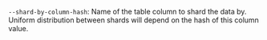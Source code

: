 `--shard-by-column-hash`: Name of the table column to shard the data by. Uniform distribution between shards will depend on the hash of this column value.
